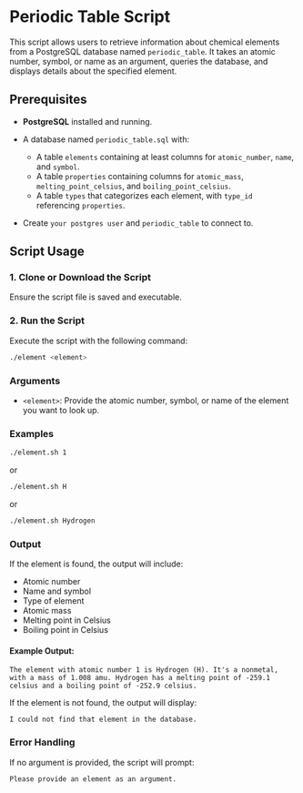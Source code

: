 # Periodic Table Script

This script allows users to retrieve information about chemical elements from a PostgreSQL database named `periodic_table`. It takes an atomic number, symbol, or name as an argument, queries the database, and displays details about the specified element.

## Prerequisites

- **PostgreSQL** installed and running.
- A database named `periodic_table.sql` with:
  - A table `elements` containing at least columns for `atomic_number`, `name`, and `symbol`.
  - A table `properties` containing columns for `atomic_mass`, `melting_point_celsius`, and `boiling_point_celsius`.
  - A table `types` that categorizes each element, with `type_id` referencing `properties`.
  
- Create `your postgres user` and `periodic_table` to connect to.

## Script Usage

### 1. Clone or Download the Script

Ensure the script file is saved and executable.

### 2. Run the Script

Execute the script with the following command:

```bash
./element <element>
```

### Arguments

- `<element>`: Provide the atomic number, symbol, or name of the element you want to look up.

### Examples

```bash
./element.sh 1
```

or

```bash
./element.sh H
```

or

```bash
./element.sh Hydrogen
```

### Output

If the element is found, the output will include:
- Atomic number
- Name and symbol
- Type of element
- Atomic mass
- Melting point in Celsius
- Boiling point in Celsius

#### Example Output:

```
The element with atomic number 1 is Hydrogen (H). It's a nonmetal, with a mass of 1.008 amu. Hydrogen has a melting point of -259.1 celsius and a boiling point of -252.9 celsius.
```

If the element is not found, the output will display:
```
I could not find that element in the database.
```

### Error Handling

If no argument is provided, the script will prompt:
```
Please provide an element as an argument.
```

